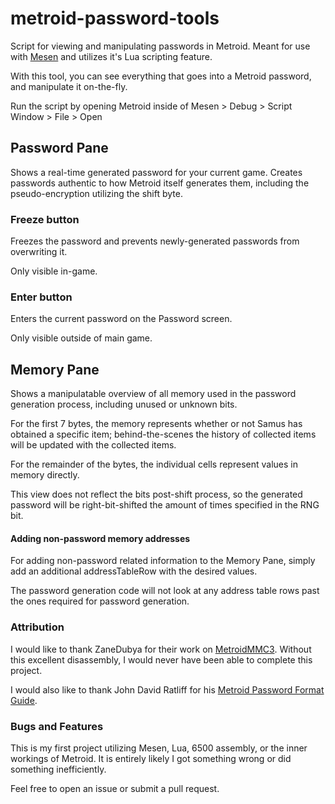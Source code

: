 # metroid-password-tools
Script for viewing and manipulating passwords in Metroid. Meant for use with [Mesen](https://www.mesen.ca/) and utilizes it's Lua scripting feature.

With this tool, you can see everything that goes into a Metroid password, and manipulate it on-the-fly.

Run the script by opening Metroid inside of Mesen > Debug > Script Window > File > Open

## Password Pane
Shows a real-time generated password for your current game. Creates passwords authentic to how Metroid itself generates them, including the pseudo-encryption utilizing the shift byte.

### Freeze button
Freezes the password and prevents newly-generated passwords from overwriting it.

Only visible in-game.

### Enter button
Enters the current password on the Password screen.

Only visible outside of main game.

## Memory Pane
Shows a manipulatable overview of all memory used in the password generation process, including unused or unknown bits.

For the first 7 bytes, the memory represents whether or not Samus has obtained a specific item; behind-the-scenes the history of collected items will be updated with the collected items.

For the remainder of the bytes, the individual cells represent values in memory directly.

This view does not reflect the bits post-shift process, so the generated password will be right-bit-shifted the amount of times specified in the RNG bit.

#### Adding non-password memory addresses
For adding non-password related information to the Memory Pane, simply add an additional addressTableRow with the desired values. 

The password generation code will not look at any address table rows past the ones required for password generation.

### Attribution
I would like to thank ZaneDubya for their work on [MetroidMMC3](https://github.com/ZaneDubya/MetroidMMC3). Without this excellent disassembly, I would never have been able to complete this project. 

I would also like to thank John David Ratliff for his [Metroid Password Format Guide](http://games.technoplaza.net/mpg/password.txt).

### Bugs and Features
This is my first project utilizing Mesen, Lua, 6500 assembly, or the inner workings of Metroid. It is entirely likely I got something wrong or did something inefficiently. 

Feel free to open an issue or submit a pull request.
